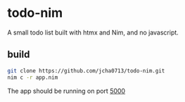 # todo-nim

A small todo list built with htmx and Nim, and no javascript.

## build

```bash
git clone https://github.com/jcha0713/todo-nim.git
nim c -r app.nim
```

The app should be running on port [5000](http://localhost:5000/)
